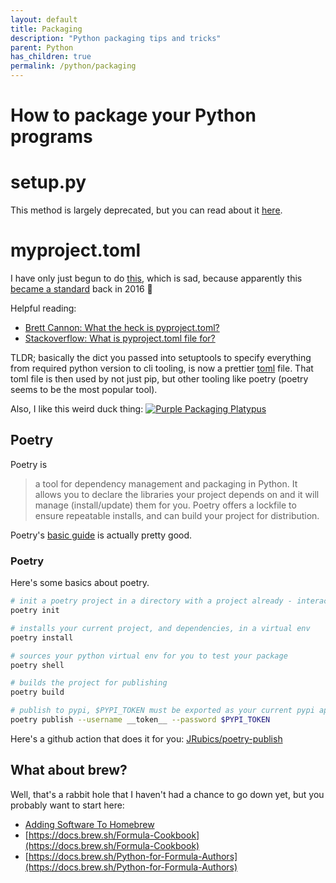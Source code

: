 ```yaml
---
layout: default
title: Packaging
description: "Python packaging tips and tricks"
parent: Python
has_children: true
permalink: /python/packaging
---
```


# How to package your Python programs

# setup.py
This method is largely deprecated, but you can read about it [here](https://jessebot.github.io/onboardme/python/packaging/setuppy).

# myproject.toml
I have only just begun to do [this](https://pip.pypa.io/en/stable/reference/build-system/pyproject-toml/), which is sad, because apparently this
[became a standard](https://peps.python.org/pep-0518/) back in 2016 🤦

Helpful reading:
- [Brett Cannon: What the heck is pyproject.toml?](https://snarky.ca/what-the-heck-is-pyproject-toml/)
- [Stackoverflow: What is pyproject.toml file for?](https://stackoverflow.com/questions/62983756/what-is-pyproject-toml-file-for)

TLDR; basically the dict you passed into setuptools to specify everything from required python version to cli tooling, is now a prettier [toml](https://github.com/toml-lang/toml/blob/main/README.md#toml) file. That toml file is then used by not just pip, but other tooling like poetry (poetry seems to be the most popular tool).

Also, I like this weird duck thing:
[![Purple Packaging Platypus](https://monotreme.club/img/sticker.png)](https://monotreme.club/#/)

## Poetry
Poetry is
> a tool for dependency management and packaging in Python. It allows you to declare the libraries your project depends on and it will manage (install/update) them for you. Poetry offers a lockfile to ensure repeatable installs, and can build your project for distribution.

Poetry's [basic guide](https://python-poetry.org/docs/basic-usage/) is actually pretty good.

### Poetry

Here's some basics about poetry.
```bash
# init a poetry project in a directory with a project already - interactive
poetry init

# installs your current project, and dependencies, in a virtual env
poetry install

# sources your python virtual env for you to test your package
poetry shell

# builds the project for publishing
poetry build

# publish to pypi, $PYPI_TOKEN must be exported as your current pypi api token
poetry publish --username __token__ --password $PYPI_TOKEN
```

Here's a github action that does it for you: [JRubics/poetry-publish][3]

## What about brew?
Well, that's a rabbit hole that I haven't had a chance to go down yet, but you
probably want to start here:
- [Adding Software To Homebrew](https://docs.brew.sh/Adding-Software-to-Homebrew#formulae)
- [https://docs.brew.sh/Formula-Cookbook](https://docs.brew.sh/Formula-Cookbook)
- [https://docs.brew.sh/Python-for-Formula-Authors](https://docs.brew.sh/Python-for-Formula-Authors)

[0]: https://jessebot.github.io/onboardme/python/packaging/setuppy "setuppy"
[1]: https://peps.python.org/pep-0517/ "pep-0517"
[2]: https://stackoverflow.com/questions/62983756/what-is-pyproject-toml-file-for "What is pyproject.toml file for"
[3]: https://github.com/JRubics/poetry-publish "poetry-publish"
